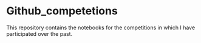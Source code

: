 # Github_competetions
This repository contains the notebooks for the competitions in which I have participated over the past.
